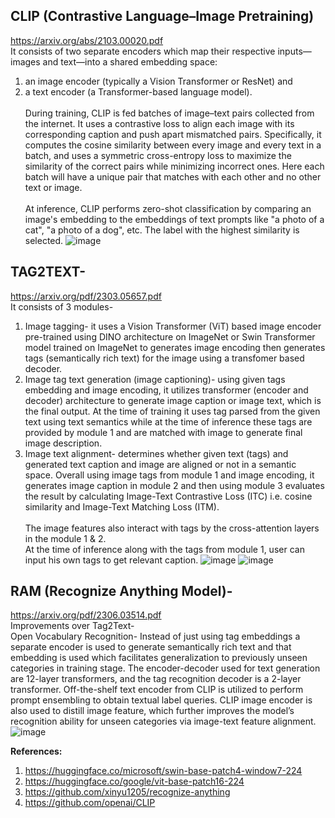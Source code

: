 ## CLIP (Contrastive Language–Image Pretraining)
https://arxiv.org/abs/2103.00020.pdf<br>
It consists of two separate encoders which map their respective inputs—images and text—into a shared embedding space: 
1. an image encoder (typically a Vision Transformer or ResNet) and
2. a text encoder (a Transformer-based language model).<br><br>
During training, CLIP is fed batches of image–text pairs collected from the internet. It uses a contrastive loss to align each image with its corresponding caption and push apart mismatched pairs. Specifically, it computes the cosine similarity between every image and every text in a batch, and uses a symmetric cross-entropy loss to maximize the similarity of the correct pairs while minimizing incorrect ones. Here each batch will have a unique pair that matches with each other and no other text or image.<br><br>
At inference, CLIP performs zero-shot classification by comparing an image's embedding to the embeddings of text prompts like "a photo of a cat", "a photo of a dog", etc. The label with the highest similarity is selected. 
![image](https://github.com/user-attachments/assets/a858b856-5334-42e0-8562-2d38057c3571)


## TAG2TEXT- 
https://arxiv.org/pdf/2303.05657.pdf
<br>It consists of 3 modules-
1. Image tagging- it uses a Vision Transformer (ViT) based image encoder pre-trained using DINO architecture on ImageNet or Swin Transformer model trained on ImageNet to generates image encoding then generates tags (semantically rich text) for the image using a transfomer based decoder.
2. Image tag text generation (image captioning)- using given tags embedding and image encoding, it utilizes transformer (encoder and decoder) architecture to generate image caption or image text, which is the final output. At the time of training it uses tag parsed from the given text using text semantics while at the time of inference these tags are provided by module 1 and are matched with image to generate final image description.
3. Image text alignment- determines whether given text (tags) and generated text caption and image are aligned or not in a semantic space.
Overall using image tags from module 1 and image encoding, it generates image caption in module 2 and then using module 3 evaluates the result by calculating Image-Text Contrastive Loss (ITC) i.e. cosine similarity and Image-Text Matching Loss (ITM).<br>
<br>The image features also interact with tags by the cross-attention layers in the module 1 & 2.
<br>At the time of inference along with the tags from module 1, user can input his own tags to get relevant caption.
![image](https://github.com/user-attachments/assets/389789f8-1eb3-44ec-adba-710d23d04d46)
![image](https://github.com/user-attachments/assets/a1cc00e7-936c-446e-8610-9f2b251dd61b)



## RAM (Recognize Anything Model)- 
https://arxiv.org/pdf/2306.03514.pdf
<br>Improvements over Tag2Text-<br>
Open Vocabulary Recognition- Instead of just using tag embeddings a separate encoder is used to generate semantically rich text and that embedding is used which facilitates generalization to previously unseen categories in training stage. The encoder-decoder used for text generation are 12-layer transformers, and the tag recognition decoder is a 2-layer transformer. Off-the-shelf text encoder from CLIP is utilized to perform prompt ensembling to obtain textual label queries. CLIP image encoder is also used to distill image feature, which further improves the model’s recognition ability for unseen categories via image-text feature alignment.
![image](https://github.com/user-attachments/assets/313e8299-27e1-4ac7-b730-5a61725c488d)


<b>References:</b>
1. https://huggingface.co/microsoft/swin-base-patch4-window7-224
2. https://huggingface.co/google/vit-base-patch16-224
3. https://github.com/xinyu1205/recognize-anything
4. https://github.com/openai/CLIP
